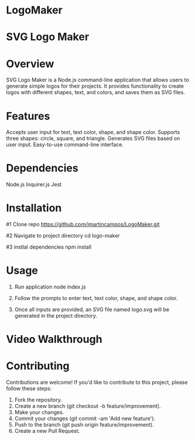 # LogoMaker

# SVG Logo Maker

# Overview
SVG Logo Maker is a Node.js command-line application that allows users to generate simple logos for their projects. It provides functionality to create logos with different shapes, text, and colors, and saves them as SVG files.

# Features
Accepts user input for text, text color, shape, and shape color.
Supports three shapes: circle, square, and triangle.
Generates SVG files based on user input.
Easy-to-use command-line interface.

# Dependencies
Node.js
Inquirer.js
Jest

# Installation
#1 Clone repo
https://github.com/jmartincampos/LogoMaker.git

#2 Navigate to project directory
cd logo-maker

#3 instlal dependencies
npm install

# Usage
1. Run application
node index.js

2. Follow the prompts to enter text, text color, shape, and shape color.

3. Once all inputs are provided, an SVG file named logo.svg will be generated in the project directory.

# Video Walkthrough


# Contributing
Contributions are welcome! If you'd like to contribute to this project, please follow these steps:

1. Fork the repository.
2. Create a new branch (git checkout -b feature/improvement).
3. Make your changes.
4. Commit your changes (git commit -am 'Add new feature').
5. Push to the branch (git push origin feature/improvement).
6. Create a new Pull Request.
